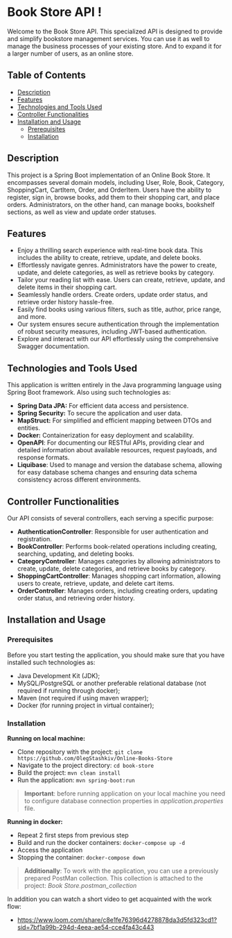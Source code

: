 # Book Store API !
Welcome to the Book Store API.
This specialized API is designed to provide and simplify bookstore management services.
You can use it as well to manage the business processes of your existing store.
And to expand it for a larger number of users, as an online store.

## Table of Contents
- [Description](#description)
- [Features](#features)
- [Technologies and Tools Used](#technologies-and-tools-used)
- [Controller Functionalities](#controller-functionalities)
- [Installation and Usage](#installation-and-usage)
    - [Prerequisites](#prerequisites)
    - [Installation](#installation)

## Description
This project is a Spring Boot implementation of an Online Book Store.
It encompasses several domain models, including User, Role, Book, Category, ShoppingCart, CartItem, Order, and OrderItem.
Users have the ability to register, sign in, browse books, add them to their shopping cart, and place orders.
Administrators, on the other hand, can manage books, bookshelf sections, as well as view and update order statuses.

## Features
- Enjoy a thrilling search experience with real-time book data. This includes the ability to create, retrieve, update, and delete books.
- Effortlessly navigate genres. Administrators have the power to create, update, and delete categories, as well as retrieve books by category.
- Tailor your reading list with ease. Users can create, retrieve, update, and delete items in their shopping cart.
- Seamlessly handle orders. Create orders, update order status, and retrieve order history hassle-free.
- Easily find books using various filters, such as title, author, price range, and more.
- Our system ensures secure authentication through the implementation of robust security measures, including JWT-based authentication.
- Explore and interact with our API effortlessly using the comprehensive Swagger documentation.

## Technologies and Tools Used

This application is written entirely in the Java programming language using Spring Boot framework.
Also using such technologies as:
- **Spring Data JPA:** For efficient data access and persistence.
- **Spring Security:** To secure the application and user data.
- **MapStruct:** For simplified and efficient mapping between DTOs and entities.
- **Docker:** Containerization for easy deployment and scalability.
- **OpenAPI**: For documenting our RESTful APIs, providing clear and detailed information about available resources,
request payloads, and response formats.
- **Liquibase**: Used to manage and version the database schema, allowing for easy database schema changes 
and ensuring data schema consistency across different environments.

## Controller Functionalities

Our API consists of several controllers, each serving a specific purpose:
- **AuthenticationController**: Responsible for user authentication and registration.
- **BookController**: Performs book-related operations including creating, searching, updating, and deleting books.
- **CategoryController**: Manages categories by allowing administrators to create, update, delete categories, and retrieve books by category.
- **ShoppingCartController**: Manages shopping cart information, allowing users to create, retrieve, update, and delete cart items.
- **OrderController**: Manages orders, including creating orders, updating order status, and retrieving order history.

## Installation and Usage

### Prerequisites

Before you start testing the application, you should make sure that you have installed such technologies as:
- Java Development Kit (JDK);
- MySQL/PostgreSQL or another preferable relational database (not required if running through docker);
- Maven (not required if using maven wrapper);
- Docker (for running project in virtual container);

### Installation

**Running on local machine:**
- Clone repository with the project:
`` git clone https://github.com/OlegStashkiv/Online-Books-Store ``
- Navigate to the project directory: `` cd book-store ``
- Build the project: `` mvn clean install ``
- Run the application: `` mvn spring-boot:run ``
> **Important**: before running application on your local machine you need to configure database connection
> properties in *application.properties* file.

**Running in docker:**

- Repeat 2 first steps from previous step
- Build and run the docker containers: `` docker-compose up -d ``
- Access the application
- Stopping the container: `` docker-compose down ``

> **Additionally**: To work with the application, you can use a previously prepared PostMan collection. 
> This collection is attached to the project: _Book Store.postman_collection_

In addition you can watch a short video to get acquainted with the work flow:
 - https://www.loom.com/share/c8e1fe76396d4278878da3d5fd323cd1?sid=7bf1a99b-294d-4eea-ae54-cce4fa43c443